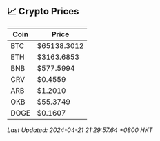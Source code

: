 ## 📈 Crypto Prices

| Coin | Price |
| ---- | ----- |
| BTC | $65138.3012 |
| ETH | $3163.6853 |
| BNB | $577.5994 |
| CRV | $0.4559 |
| ARB | $1.2010 |
| OKB | $55.3749 |
| DOGE | $0.1607 |

_Last Updated: 2024-04-21 21:29:57.64 +0800 HKT_